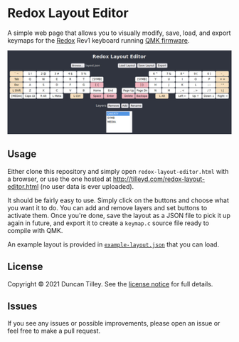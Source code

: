 # Redox Layout Editor

A simple web page that allows you to visually modify, save, load, and export
keymaps for the [Redox](https://github.com/mattdibi/redox-keyboard) Rev1
keyboard running [QMK firmware](https://docs.qmk.fm/#/).

![Layout Editor Screenshot](scrot.jpg)

## Usage

Either clone this repository and simply open `redox-layout-editor.html` with a
browser, or use the one hosted at http://tilleyd.com/redox-layout-editor.html
(no user data is ever uploaded).

It should be fairly easy to use. Simply click on the buttons and choose what
you want it to do. You can add and remove layers and set buttons to activate
them. Once you're done, save the layout as a JSON file to pick it up again in
future, and export it to create a `keymap.c` source file ready to compile with
QMK.

An example layout is provided in [`example-layout.json`](example-layout.json)
that you can load.

## License

Copyright &copy; 2021 Duncan Tilley.
See the [license notice](LICENSE.txt) for full details.

## Issues

If you see any issues or possible improvements, please open an issue or feel
free to make a pull request.
